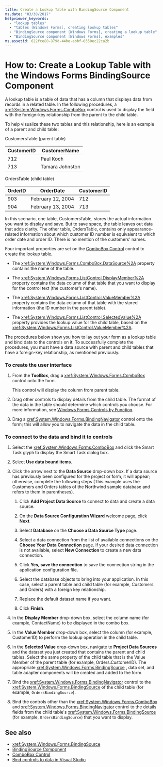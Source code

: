 ```yaml
---
title: Create a Lookup Table with BindingSource Component
ms.date: "03/30/2017"
helpviewer_keywords: 
  - "lookup tables"
  - "tables [Windows Forms], creating lookup tables"
  - "BindingSource component [Windows Forms], creating a lookup table"
  - "BindingSource component [Windows Forms], examples"
ms.assetid: 622fce80-879d-44be-abbf-8350ec22ca2b
---
```

# How to: Create a Lookup Table with the Windows Forms BindingSource Component
A lookup table is a table of data that has a column that displays data from records in a related table. In the following procedures, a <xref:System.Windows.Forms.ComboBox> control is used to display the field with the foreign-key relationship from the parent to the child table.  
  
 To help visualize these two tables and this relationship, here is an example of a parent and child table:  
  
 CustomersTable (parent table)  
  
|CustomerID|CustomerName|  
|----------------|------------------|  
|712|Paul Koch|  
|713|Tamara Johnston|  
  
 OrdersTable (child table)  
  
|OrderID|OrderDate|CustomerID|  
|-------------|---------------|----------------|  
|903|February 12, 2004|712|  
|904|February 13, 2004|713|  
  
 In this scenario, one table, CustomersTable, stores the actual information you want to display and save. But to save space, the table leaves out data that adds clarity. The other table, OrdersTable, contains only appearance-related information about which customer ID number is equivalent to which order date and order ID. There is no mention of the customers' names.  
  
 Four important properties are set on the [ComboBox Control](combobox-control-windows-forms.md) control to create the lookup table.  
  
- The <xref:System.Windows.Forms.ComboBox.DataSource%2A> property contains the name of the table.  
  
- The <xref:System.Windows.Forms.ListControl.DisplayMember%2A> property contains the data column of that table that you want to display for the control text (the customer's name).  
  
- The <xref:System.Windows.Forms.ListControl.ValueMember%2A> property contains the data column of that table with the stored information (the ID number in the parent table).  
  
- The <xref:System.Windows.Forms.ListControl.SelectedValue%2A> property provides the lookup value for the child table, based on the <xref:System.Windows.Forms.ListControl.ValueMember%2A>.  
  
 The procedures below show you how to lay out your form as a lookup table and bind data to the controls on it. To successfully complete the procedures, you must have a data source with parent and child tables that have a foreign-key relationship, as mentioned previously.  
  
### To create the user interface  
  
1. From the **ToolBox**, drag a <xref:System.Windows.Forms.ComboBox> control onto the form.  
  
     This control will display the column from parent table.  
  
2. Drag other controls to display details from the child table. The format of the data in the table should determine which controls you choose. For more information, see [Windows Forms Controls by Function](windows-forms-controls-by-function.md).  
  
3. Drag a <xref:System.Windows.Forms.BindingNavigator> control onto the form; this will allow you to navigate the data in the child table.  
  
### To connect to the data and bind it to controls  
  
1. Select the <xref:System.Windows.Forms.ComboBox> and click the Smart Task glyph to display the Smart Task dialog box.  
  
2. Select **Use data bound items**.  
  
3. Click the arrow next to the **Data Source** drop-down box. If a data source has previously been configured for the project or form, it will appear; otherwise, complete the following steps (This example uses the Customers and Orders tables of the Northwind sample database and refers to them in parentheses).  
  
    1. Click **Add Project Data Source** to connect to data and create a data source.  
  
    2. On the **Data Source Configuration Wizard** welcome page, click **Next**.  
  
    3. Select **Database** on the **Choose a Data Source Type** page.  
  
    4. Select a data connection from the list of available connections on the **Choose Your Data Connection** page. If your desired data connection is not available, select **New Connection** to create a new data connection.  
  
    5. Click **Yes, save the connection** to save the connection string in the application configuration file.  
  
    6. Select the database objects to bring into your application. In this case, select a parent table and child table (for example, Customers and Orders) with a foreign key relationship.  
  
    7. Replace the default dataset name if you want.  
  
    8. Click **Finish**.  
  
4. In the **Display Member** drop-down box, select the column name (for example, ContactName) to be displayed in the combo box.  
  
5. In the **Value Member** drop-down box, select the column (for example, CustomerID) to perform the lookup operation in the child table.  
  
6. In the **Selected Value** drop-down box, navigate to **Project Data Sources** and the dataset you just created that contains the parent and child tables. Select the same property of the child table that is the Value Member of the parent table (for example, Orders.CustomerID). The appropriate <xref:System.Windows.Forms.BindingSource> , data set, and table adapter components will be created and added to the form.  
  
7. Bind the <xref:System.Windows.Forms.BindingNavigator> control to the <xref:System.Windows.Forms.BindingSource> of the child table (for example, `OrdersBindingSource`).  
  
8. Bind the controls other than the <xref:System.Windows.Forms.ComboBox> and <xref:System.Windows.Forms.BindingNavigator> control to the details fields from the child table's <xref:System.Windows.Forms.BindingSource> (for example, `OrdersBindingSource`) that you want to display.  
  
## See also

- <xref:System.Windows.Forms.BindingSource>
- [BindingSource Component](bindingsource-component.md)
- [ComboBox Control](combobox-control-windows-forms.md)
- [Bind controls to data in Visual Studio](/visualstudio/data-tools/bind-controls-to-data-in-visual-studio)
